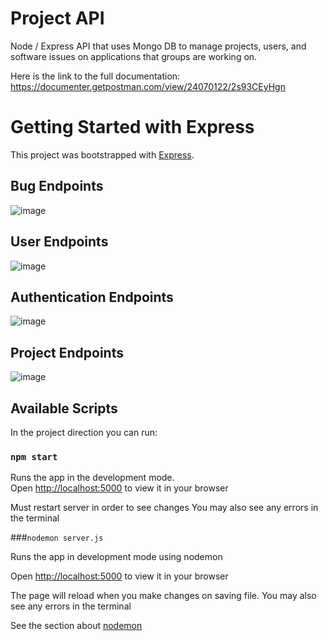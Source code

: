 # Project API

Node / Express API that uses Mongo DB to manage projects, users, and software issues on applications that groups are working on.

Here is the link to the full documentation: https://documenter.getpostman.com/view/24070122/2s93CEyHgn

# Getting Started with Express

This project was bootstrapped with [Express](https://github.com/expressjs/express).

## Bug Endpoints
![image](https://user-images.githubusercontent.com/75647839/219542352-7ea3f732-f316-4bce-b09d-4c2731ab5ff9.png)

## User Endpoints
![image](https://user-images.githubusercontent.com/75647839/219542506-9d535053-5a7b-4a28-984d-02c5f26cef94.png)

## Authentication Endpoints
![image](https://user-images.githubusercontent.com/75647839/219542627-98a53b0c-4bf3-4465-83e7-af6c4998ecd3.png)

## Project Endpoints
![image](https://user-images.githubusercontent.com/75647839/219542835-12949524-b0b5-4ac1-bd06-420cc4f081df.png)


## Available Scripts

In the project direction you can run:

### `npm start`

Runs the app in the development mode.\
Open [http://localhost:5000](http://localhost:5000) to view it in your browser

Must restart server in order to see changes
You may also see any errors in the terminal

###`nodemon server.js`

Runs the app in development mode using nodemon

Open [http://localhost:5000](http://localhost:5000) to view it in your browser

The page will reload when you make changes on saving file.
You may also see any errors in the terminal

See the section about [nodemon](https://github.com/remy/nodemon)
